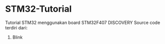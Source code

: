 # STM32-Tutorial
Tutorial STM32 menggunakan board STM32F407 DISCOVERY
Source code terdiri dari:
1. Blink

